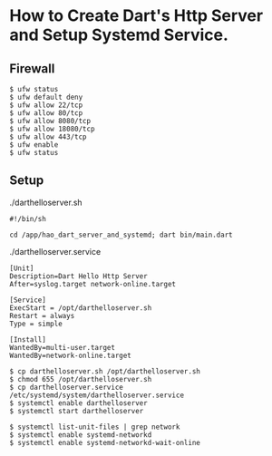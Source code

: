 # How to Create Dart's Http Server and Setup Systemd Service.


## Firewall

```
$ ufw status
$ ufw default deny
$ ufw allow 22/tcp
$ ufw allow 80/tcp
$ ufw allow 8080/tcp
$ ufw allow 18080/tcp
$ ufw allow 443/tcp
$ ufw enable
$ ufw status
```

## Setup

./darthelloserver.sh

```
#!/bin/sh

cd /app/hao_dart_server_and_systemd; dart bin/main.dart

```


./darthelloserver.service

```
[Unit]
Description=Dart Hello Http Server
After=syslog.target network-online.target

[Service]
ExecStart = /opt/darthelloserver.sh
Restart = always
Type = simple

[Install]
WantedBy=multi-user.target
WantedBy=network-online.target

```

```
$ cp darthelloserver.sh /opt/darthelloserver.sh
$ chmod 655 /opt/darthelloserver.sh
$ cp darthelloserver.service /etc/systemd/system/darthelloserver.service
$ systemctl enable darthelloserver
$ systemctl start darthelloserver
```

```
$ systemctl list-unit-files | grep network
$ systemctl enable systemd-networkd
$ systemctl enable systemd-networkd-wait-online
```


